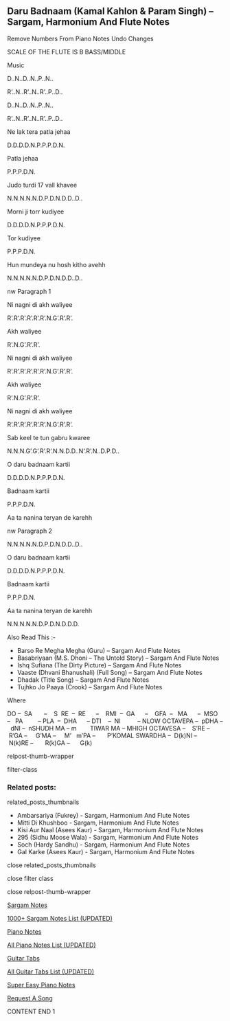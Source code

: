 
## Daru Badnaam (Kamal Kahlon & Param Singh) – Sargam, Harmonium And Flute Notes

Remove Numbers From Piano Notes
Undo Changes

SCALE OF THE FLUTE IS B BASS/MIDDLE

Music

D..N..D..N..P..N..

R’..N..R’..N..R’..P..D..

D..N..D..N..P..N..

R’..N..R’..N..R’..P..D..

Ne lak tera patla jehaa

D.D.D.D.N.P.P.P.D.N.

Patla jehaa

P.P.P.D.N.

Judo turdi 17 vall khavee

N.N.N.N.N.D.P.D.N.D.D..D..

Morni ji torr kudiyee

D.D.D.D.N.P.P.P.D.N.

Tor kudiyee

P.P.P.D.N.

Hun mundeya nu hosh kitho avehh

N.N.N.N.N.D.P.D.N.D.D..D..

nw Paragraph 1

Ni nagni di akh waliyee

R’.R’.R’.R’.R’.R’.N.G’.R’.R’.

Akh waliyee

R’.N.G’.R’.R’.

Ni nagni di akh waliyee

R’.R’.R’.R’.R’.R’.N.G’.R’.R’.

Akh waliyee

R’.N.G’.R’.R’.

Ni nagni di akh waliyee

R’.R’.R’.R’.R’.R’.N.G’.R’.R’.

Sab keel te tun gabru kwaree

N.N.N.G’.G’.R’.R’.N.N.D.D..N’.R’.N..D.P.D..

O daru badnaam kartii

D.D.D.D.N.P.P.P.D.N.

Badnaam kartii

P.P.P.D.N.

Aa ta nanina teryan de karehh

nw Paragraph 2

N.N.N.N.N.D.P.D.N.D.D..D..

O daru badnaam kartii

D.D.D.D.N.P.P.P.D.N.

Badnaam kartii

P.P.P.D.N.

Aa ta nanina teryan de karehh

N.N.N.N.N.D.P.D.N.D.D.D.

Also Read This :-

* Barso Re Megha Megha (Guru) – Sargam And Flute Notes
* Basabriyaan (M.S. Dhoni – The Untold Story) – Sargam And Flute Notes
* Ishq Sufiana (The Dirty Picture) – Sargam And Flute Notes
* Vaaste (Dhvani Bhanushali) (Full Song) – Sargam And Flute Notes
* Dhadak (Title Song) – Sargam And Flute Notes
* Tujhko Jo Paaya (Crook) – Sargam And Flute Notes

Where

DO –  SA       –    S  RE  –  RE      –    RMI  –  GA      –    GFA  –   MA      –  MSO  –   PA         – PLA  –  DHA      – DTI    –  NI          – NLOW OCTAVEPA –  pDHA –  dNI –  nSHUDH MA – m        TIWAR MA – MHIGH OCTAVESA –    S’RE –     R’GA –     G’MA –     M’   m’PA –       P’KOMAL SWARDHA –  D(k)NI –       N(k)RE –       R(k)GA –      G(k)

relpost-thumb-wrapper

filter-class

### Related posts:

related_posts_thumbnails

* Ambarsariya (Fukrey) - Sargam, Harmonium And Flute Notes
* Mitti Di Khushboo - Sargam, Harmonium And Flute Notes
* Kisi Aur Naal (Asees Kaur) - Sargam, Harmonium And Flute Notes
* 295 (Sidhu Moose Wala) - Sargam, Harmonium And Flute Notes
* Soch (Hardy Sandhu) - Sargam, Harmonium And Flute Notes
* Gal Karke (Asees Kaur) - Sargam, Harmonium And Flute Notes

close related_posts_thumbnails

close filter class

close relpost-thumb-wrapper

[Sargam Notes](https://www.notationsworld.com/sargam-notes.html)

[1000+ Sargam Notes List (UPDATED)](https://www.notationsworld.com/all-songs-list-sargam-notes.html)

[Piano Notes](https://www.notationsworld.com/piano-notes.html)

[All Piano Notes List (UPDATED)](https://www.notationsworld.com/all-songs-list-piano-notes.html)

[Guitar Tabs](https://www.notationsworld.com/guitar-tabs.html)

[All Guitar Tabs List (UPDATED)](https://www.notationsworld.com/all-songs-list-guitar-tabs.html)

[Super Easy Piano Notes](https://studywall.in/)

[Request A Song](https://www.notationsworld.com/request-a-song.html)

CONTENT END 1

